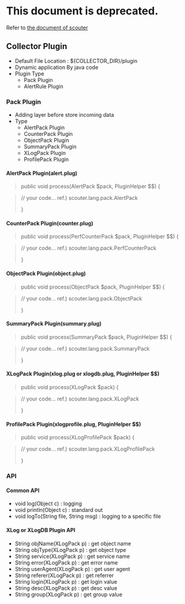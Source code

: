 # This document is deprecated.
Refer to [the document of scouter](https://github.com/scouter-project/scouter/blob/master/scouter.document/main/Plugin-Guide.md)

## Collector Plugin
 - Default File Location : ${COLLECTOR_DIR}/plugin
 - Dynamic application By java code
 - Plugin Type
   - Pack Plugin
   - AlertRule Plugin
   
### Pack Plugin
  - Adding layer before store incoming data
  - Type
    - AlertPack Plugin
    - CounterPack Plugin
    - ObjectPack Plugin
    - SummaryPack Plugin
    - XLogPack Plugin
    - ProfilePack Plugin
  
#### AlertPack Plugin(alert.plug)

> public void process(AlertPack $pack, PluginHelper $$)
> {

>  // your code...
>  ref.) scouter.lang.pack.AlertPack
>  
> }

#### CounterPack Plugin(counter.plug)

> public void process(PerfCounterPack $pack, PluginHelper $$)
> {

>  // your code...
>  ref.) scouter.lang.pack.PerfCounterPack
>  
> }

#### ObjectPack Plugin(object.plug)

> public void process(ObjectPack $pack, PluginHelper $$)
> {

>  // your code...
>  ref.) scouter.lang.pack.ObjectPack
>  
> }  
  
#### SummaryPack Plugin(summary.plug)

> public void process(SummaryPack $pack, PluginHelper $$)
> {

>  // your code...
>  ref.) scouter.lang.pack.SummaryPack
>  
> }  
  
#### XLogPack Plugin(xlog.plug or xlogdb.plug, PluginHelper $$)

> public void process(XLogPack $pack)
> {

>  // your code...
>  ref.) scouter.lang.pack.XLogPack
>  
> }
  
#### ProfilePack Plugin(xlogprofile.plug, PluginHelper $$)

> public void process(XLogProfilePack $pack)
> {

>  // your code...
>  ref.) scouter.lang.pack.XLogProfilePack
>  
> }
  
  
### API

#### Common API
 - void log(Object c) : logging
 - void println(Object c) : standard out
 - void logTo(String file, String msg) : logging to a specific file
 
#### XLog or XLogDB Plugin API
 - String objName(XLogPack p) : get object name
 - String objType(XLogPack p) : get object type
 - String service(XLogPack p) : get service name
 - String error(XLogPack p) : get error name
 - String userAgent(XLogPack p) : get user agent
 - String referer(XLogPack p) : get referrer
 - String login(XLogPack p) : get login value
 - String desc(XLogPack p) : get desc value
 - String group(XLogPack p) : get group value

